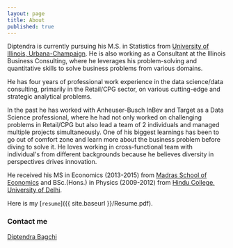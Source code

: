 ```yaml
---
layout: page
title: About
published: true
---
```


Diptendra is currently pursuing his M.S. in Statistics from [University of Illinois, Urbana-Champaign](https://stat.illinois.edu/). He is also working as a Consultant at the Illinois Business Consulting, where he leverages his problem-solving and quantitative skills to solve business problems from various domains.

He has four years of professional work experience in the data science/data consulting, primarily in the Retail/CPG sector, on various cutting-edge and strategic analytical problems.

In the past he has worked with Anheuser-Busch InBev and Target as a Data Science professional, where he had not only worked on challenging problems in Retail/CPG but also lead a team of 2 individuals and managed multiple projects simultaneously. One of his biggest learnings has been to go out of comfort zone and learn more about the business problem before diving to solve it. He loves working in cross-functional team with individual's from different backgrounds because he believes diversity in perspectives drives innovation.

He received his MS in Economics (2013-2015) from [Madras School of Economics](https://www.mse.ac.in/) and BSc.(Hons.) in Physics (2009-2012) from [Hindu College, University of Delhi](http://www.hinducollege.ac.in/). 

Here is my [`resume`]({{ site.baseurl }}/Resume.pdf).

### Contact me

[Diptendra Bagchi](mailto:diptendra1991@gmail.com)
